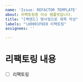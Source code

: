 ```yaml
---
name: 'Issue: REFACTOR TEMPLATE'
about: 리팩토링용 이슈 템플릿입니다.
title: "[백엔드] 명사형으로 제목 작성"
labels: "\U0001F6E0 리팩토링"
assignees: ''

---
```


# 리팩토링 내용
- [ ] 리팩토링
